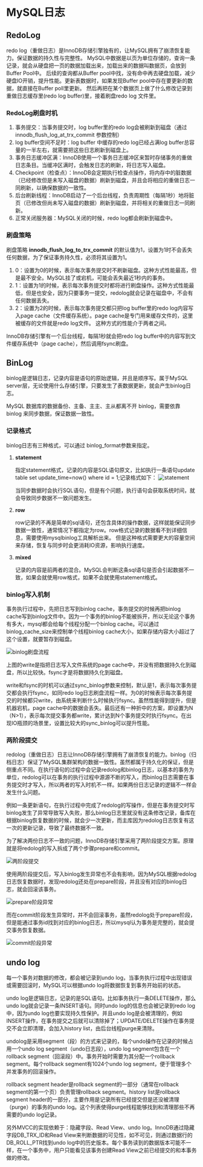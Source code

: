# MySQL日志

## RedoLog

redo log（重做日志）是InnoDB存储引擎独有的，让MySQL拥有了崩溃恢复能力。保证数据的持久性与完整性。
MySQL中数据是以页为单位存储的，查询一条记录，就会从硬盘把一页的数据加载出来，加载出来的数据叫数据页，会放到Buffer Pool中。
后续的查询都从Buffer pool中找，没有命中再去硬盘加载，减少硬盘IO开销，提升性能。更新表数据时，如果发现Buffer pool中存在要更新的数据，就直接在Buffer poll里更新。
然后再把在某个数据页上做了什么修改记录到重做日志缓存里(redo log buffer)里，接着刷盘redo log 文件里。

### RedoLog刷盘时机

1. 事务提交：当事务提交时，log buffer里的redo log会被刷新到磁盘（通过 innodb_flush_log_at_trx_commit 参数控制）
2. log buffer空间不足时：log buffer 中缓存的redo log已经占满log buffer总容量的一半左右，就需要把这些日志刷新到磁盘上。
3. 事务日志缓冲区满：InnoDB使用一个事务日志缓冲区来暂时存储事务的重做日志条目。当缓冲区满时，会触发日志的刷新，将日志写入磁盘。
4. Checkpoint（检查点）：InnoDB会定期执行检查点操作，将内存中的脏数据（已经修改但是未写入磁盘的数据）刷新到磁盘，并且会将相应的重做日志一同刷新，以确保数据的一致性。
5. 后台刷新线程：InnoDB启动了一个后台线程，负责周期性（每隔1秒）地将脏页（已修改但尚未写入磁盘的数据）刷新到磁盘，并将相关的重做日志一同刷新。
6. 正常关闭服务器：MySQL关闭的时候，redo log都会刷新到磁盘中。

### 刷盘策略

刷盘策略 **innodb_flush_log_to_trx_commit** 的默认值为1，设置为1时不会丢失任何数据，为了保证事务持久性，必须将其设置为1。

1. 0：设置为0的时候，表示每次事务提交时不刷新磁盘。这种方式性能最高，但是最不安全。MySQL挂了或宕机，可能会丢失最近1秒内的事务。
2. 1：设置为1的时候，表示每次事务提交时都将进行刷盘操作。这种方式性能最低，但是也安全，因为只要事务一提交，redolog就会记录在磁盘中，不会有任何数据丢失。
3. 2：设置为2的时候，表示每次事务提交都只把log buffer里的redo log内容写入page cache（文件缓存系统）。page cache是专门用来缓存文件的，这里被缓存的文件就是redo log文件。
这种方式的性能介于两者之间。

InnoDB存储引擎有一个后台线程，每隔1秒就会把redo log buffer中的内容写到文件缓存系统中（page cache），然后调用fsync刷盘。

## BinLog

binlog是逻辑日志，记录内容是语句的原始逻辑，并且是顺序写。属于MySQL server层，无论使用什么存储引擎，只要发生了表数据更新，就会产生binlog日志。

MySQL 数据库的数据备份、主备、主主、主从都离不开 binlog，需要依靠 binlog 来同步数据，保证数据一致性。

### 记录格式

binlog日志有三种格式，可以通过 binlog_format参数来指定。

1. **statement**

    指定statement格式，记录的内容是SQL语句原文，比如执行一条语句update table set update_time=now() where id = 1;记录格式如下：
    ![statement](images/binlog-statement.png)

    当同步数据时会执行SQL语句，但是有个问题，执行语句会获取系统时间，就会导致同步数据不一致问题发生。

2. **row**

    row记录的不再是简单的sql语句，还包含具体的操作数据，这样就能保证同步数据一致性，通常情况下都指定为row。row格式记录的数据看不到详细信息，需要使用mysqlbinlog工具解析出来。
    但是这种格式需要更大的容量空间来存储，恢复与同步时会更消耗IO资源，影响执行速度。

3. **mixed**

    记录的内容是前两者的混合。MySQL会判断这条sql语句是否会引起数据不一致，如果会就使用row格式，如果不会就使用statement格式。

### binlog写入机制

事务执行过程中，先把日志写到binlog cache，事务提交的时候再把binlog cache写到binlog文件中。因为一个事务的binlog不能被拆开，所以无论这个事务有多大，mysql都会给每个线程分配一个binlog cache。可以通过binlog_cache_size来控制单个线程binlog cache大小，如果存储内容大小超过了这个设置，就要暂存到磁盘。

![binlog刷盘流程](images/binlog写入机制.png)

上图的write是指把日志写入文件系统的page cache中，并没有把数据持久化到磁盘，所以比较快。fsync才是将数据持久化到磁盘。

write和fsync的时机可以通过sync_binlog参数来控制，默认是1，表示每次事务提交都会执行fsync，如同redo log日志刷盘流程一样。为0的时候表示每次事务提交的时候都只write，由系统来判断什么时候执行fsync。虽然性能得到提升，但是机器宕机，page cache中的数据会丢失。最后还有一种折中的方案，即设置为N（N>1），表示每次提交事务都write，累计达到N个事务提交时执行fsync。在出现IO瓶颈的场景里，设置比较大的sync_binlog可以提升性能。

### 两阶段提交

redolog（重做日志）日志让InnoDB存储引擎拥有了崩溃恢复的能力。binlog（归档日志）保证了MySQL集群架构的数据一致性。虽然都属于持久化的保证，但是侧重点不同。在执行语句的过程中会记录redolog和binlog日志，以基本的事务为单位，redolog可以在事务的执行过程中源源不断的写入，而binlog日志需要在事务提交时才写入，所以两者的写入时机不一样。如果两份日志记录的逻辑不一样会发生什么问题。

例如一条更新语句，在执行过程中完成了redolog的写操作，但是在事务提交时写binlog发生了异常导致写入失败，那么binlog日志里就没有这条修改记录，备库在根据binlog恢复数据的时候，就会少一次更新，而主库因为redolog日志恢复有这一次的更新记录，导致了最终数据不一致。

为了解决两份日志不一致的问题，InnoDB存储引擎采用了两阶段提交方案。原理就是将redolog的写入拆成了两个步骤prepare和commit。

![两阶段提交](images/两阶段提交.png)

使用两阶段提交后，写入binlog发生异常也不会有影响，因为MySQL根据redolog日志恢复数据时，发现redolog还处在prepare阶段，并且没有对应的binlog日志，就会回滚该事务。

![prepare阶段异常](images/prepare阶段异常.png)

而在commit阶段发生异常时，并不会回滚事务，虽然redolog处于prepare阶段，但是能通过事务id找到对应的binlog日志，所以mysql认为事务是完整的，就会提交事务恢复数据。

![commit阶段异常](images/commit阶段异常.png)

## undo log

每一个事务对数据的修改，都会被记录到undo log，当事务执行过程中出现错误或需要回滚时，MySQL可以根据undo log将数据恢复到事务开始前的状态。

undo log是逻辑日志，记录的是SQL语句。比如事务执行一条DELETE操作，那么undo log就会记录一条INSERT语句。同时undo log的信息也会被记录到redo log中，因为undo log也要实现持久性保护。并且undo log是会被清理的，例如INSERT操作，在事务提交之后就可以清除掉了；UPDATE/DELETE操作在事务提交不会立即清理，会加入history list，由后台线程purge来清除。

undolog是采用segment（段）的方式来记录的，每个undo操作在记录的时候占用一个undo log segment（undo日志段），undo log segment包含在一个rollback segment（回滚段）中。事务开始时需要为其分配一个rollback segment。每个rollback segment有1024个undo log segment，便于管理多个并发事务的回滚操作。

rollback segment header是rollback segment的一部分（通常在rollback segment的第一个页）负责管理rollback segment。history list是rollback segment header的一部分，主要作用是记录所有已经提交但是还没被清理（purge）的事务的undo log。这个列表使得purge线程能够找到和清理那些不再需要的undo log记录。

另外MVCC的实现依赖于：隐藏字段、Read View、undo log。InnoDB通过隐藏字段DB_TRX_ID和Read View来判断数据的可见性，如不可见，则通过数据行的DB_ROLL_PTR找到undo log中的历史版本。每个事务读到的数据版本可能不一样，在一个事务中，用户只能看见该事务创建Read View之前已经提交的和本事务做的修改。
